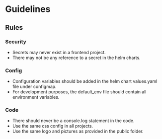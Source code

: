 # Guidelines

## Rules

### Security

- Secrets may never exist in a frontend project. 
- There may not be any reference to a secret in the helm charts. 

### Config

- Configuration variables should be added in the helm chart values.yaml file under configmap.
- For development purposes, the default_env file should contain all environment variables.

### Code

- There should never be a console.log statement in the code.
- Use the same css config in all projects.
- Use the same logo and pictures as provided in the public folder.
